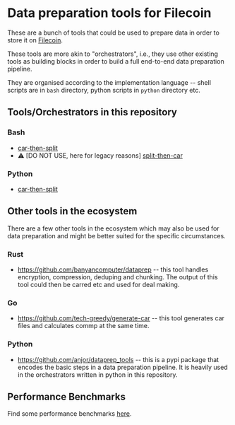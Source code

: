 # Data preparation tools for Filecoin

These are a bunch of tools that could be used to prepare data in order to store it on [Filecoin](https://filecoin.io).

These tools are more akin to "orchestrators", i.e., they use other existing tools as
building blocks in order to build a full end-to-end data preparation pipeline.

They are organised according to the implementation language -- shell scripts are in `bash` directory, python scripts in `python` directory etc.

## Tools/Orchestrators in this repository

### Bash

- [car-then-split](https://github.com/anjor/filecoin_data_prep_tools/tree/main/bash/car-then-split)
- :warning: [DO NOT USE, here for legacy reasons] [split-then-car](https://github.com/anjor/filecoin_data_prep_tools/tree/main/bash/split-then-car)

### Python
- [car-then-split](https://github.com/anjor/filecoin_data_prep_tools/tree/main/python/car-then-split)

## Other tools in the ecosystem

There are a few other tools in the ecosystem which may also be used for data preparation
and might be better suited for the specific circumstances.

### Rust
- https://github.com/banyancomputer/dataprep -- this tool handles encryption, compression, deduping and chunking. The output of this tool could then be carred etc and used for deal making.

### Go
- https://github.com/tech-greedy/generate-car -- this tool generates car files and calculates commp at the same time.

### Python
- https://github.com/anjor/dataprep_tools -- this is a pypi package that encodes the basic
  steps in a data preparation pipeline. It is heavily used in the orchestrators written in
  python in this repository.

## Performance Benchmarks

Find some performance benchmarks [here](./performance).
